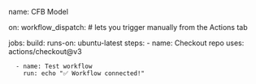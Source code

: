 name: CFB Model

on:
  workflow_dispatch:  # lets you trigger manually from the Actions tab

jobs:
  build:
    runs-on: ubuntu-latest
    steps:
      - name: Checkout repo
        uses: actions/checkout@v3

      - name: Test workflow
        run: echo "✅ Workflow connected!"
